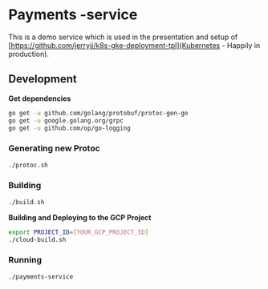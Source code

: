 # Payments -service

This is a demo service which is used in the presentation and setup of
[https://github.com/jerryjj/k8s-gke-deployment-tpl](Kubernetes - Happily in production).

## Development

**Get dependencies**

```sh
go get -u github.com/golang/protobuf/protoc-gen-go
go get -u google.golang.org/grpc
go get -u github.com/op/go-logging
```

### Generating new Protoc

```sh
./protoc.sh
```

### Building

```sh
./build.sh
```

**Building and Deploying to the GCP Project**

```sh
export PROJECT_ID=[YOUR_GCP_PROJECT_ID]
./cloud-build.sh
```

### Running

```sh
./payments-service
```
